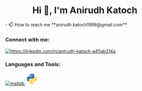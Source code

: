 <h1 align="center">Hi 👋, I'm Anirudh Katoch</h1>
- 📫 How to reach me **anirudh.katoch1998@gmail.com**

<h3 align="left">Connect with me:</h3>
<p align="left">
<a href="https://linkedin.com/in/anirudh-katoch-a45ab214a" target="blank"><img align="center" src="https://raw.githubusercontent.com/rahuldkjain/github-profile-readme-generator/master/src/images/icons/Social/linked-in-alt.svg" alt="https://linkedin.com/in/anirudh-katoch-a45ab214a" height="30" width="40" /></a>
</p>

<h3 align="left">Languages and Tools:</h3>
<p align="left"> <a href="https://www.mathworks.com/" target="_blank" rel="noreferrer"> <img src="https://upload.wikimedia.org/wikipedia/commons/2/21/Matlab_Logo.png" alt="matlab" width="40" height="40"/> </a> <a href="https://www.python.org" target="_blank" rel="noreferrer"> <img src="https://raw.githubusercontent.com/devicons/devicon/master/icons/python/python-original.svg" alt="python" width="40" height="40"/> </a> </p>
